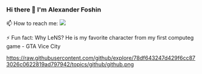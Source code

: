 ### Hi there 👋 I'm Alexander Foshin

📫 How to reach me: [![](https://cdn.freelance.ru/images/att/1840377_900_600.png)](https://t.me/alexander_foshin)

⚡ Fun fact: Why LeNS? He is my favorite character from my first computeg game - GTA Vice City

<!--
**LeNS793/LeNS793** is a ✨ _special_ ✨ repository because its `README.md` (this file) appears on your GitHub profile.

Here are some ideas to get you started:

- 🔭 I’m currently working on ...
- 🌱 I’m currently learning ...
- 👯 I’m looking to collaborate on ...
- 🤔 I’m looking for help with ...
- 💬 Ask me about ...

- 😄 Pronouns: ...

-->
https://raw.githubusercontent.com/github/explore/78df643247d429f6cc873026c0622819ad797942/topics/github/github.png
